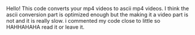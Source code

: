 Hello! 
This code converts your mp4 videos to ascii mp4 videos.
I think the ascii conversion part is optimized enough but the making it a video part is not and it is really slow.
i commented my code close to little so HAHHAHAHA read it or leave it.

